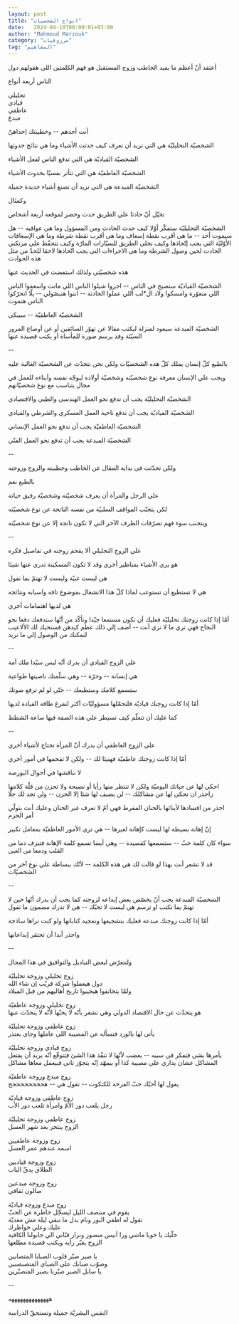 ```yaml
---
layout: post
title: "انواع الشخصيات"
date:   2024-04-10T00:00:01+03:00
author: "Mahmoud Marzouk"
category: "مرزوقيات"
tag: "المفاهيم"
---
```



أعتقد أنّ أعظم ما يفيد الخاطب وزوج المستقبل هو فهم
الكلمتين اللي هقولهم دول

الناس أربعة أنواع

تحليلي  
قيادي  
عاطفي  
مبدع

أنت أحدهم -- وخطيبتك إحداهنّ

الشخصيّة التحليليّة هي التي تريد أن تعرف كيف حدثت الأشياء
وما هي نتائج حدوثها

الشخصيّة القياديّة هي التي تدفع الناس لفعل الأشياء

الشخصيّة العاطفيّة هي التي تتأثر نفسيّا بحدوث
الأشياء

الشخصيّة المبدعة هي التي تريد أن تصنع أشياء جديدة
جميلة

وكمثال

تخيّل أنّ حادثا علي الطريق حدث وحضر لموقعه أربعة
أشخاص

الشخصيّة التحليليّة ستفكّر أوّلا كيف حدث الحادث ومن المسؤول
وما هي عواقبه -- هل سيموت أحد -- ما هي أقرب نقطة إسعاف وما هي أقرب نقطة
شرطة وما هي الإسعافات الأوّليّة التي يجب إتّخاذها وكيف نخلي الطريق للسيّارات
المارّة وكيف نتحفّظ علي مرتكبي الحادث لحين وصول الشرطة وما هي الاجراءات
التي يجب اتّخاذها لاحقا للحدّ من مثل هذه الحوادث

هذه شخصيّتي ولذلك استفضت في الحديث عنها

الشخصيّة القياديّة ستصيح في الناس -- اجروا شيلوا الناس
اللي ماتت واسعفوا الناس اللي متعوّرة وامسكوا ولاد ال\*لب اللي عملوا
الحادثة -- انتوا هتبصّولي -- يلّا اتحرّكوا الناس هتموت

الشخصيّة العاطفيّة -- سيبكي

الشخصيّة المبدعة سيعود لمنزلة ليكتب مقالا عن تهوّر
السائقين أو عن أوضاع المرور السيّئة وقد يرسم صورة للمأساة أو يكتب قصيدة
عنها

--

بالطبع كلّ إنسان يملك كلّ هذه الشخصيّات ولكن نحن نتحدّث عن
الشخصيّة الغالبة عليه

ويجب علي الإنسان معرفة نوع شخصيّته وشخصيّة أولاده ليوجّه
نفسه وأبناءه للعمل في مجال يتناسب مع نوع شخصيّاتهم

الشخصيّة التحليليّة يجب أن تدفع نحو العمل الهندسي والطبي
والاقتصادي

الشخصيّة القياديّة يجب أن تدفع ناحية العمل العسكري والشرطي
والقيادي

الشخصيّة العاطفيّة يجب أن تدفع نحو العمل الإنساني

الشخصيّة المبدعة يجب أن تدفع نحو العمل الفنّي

--

ولكن تحدّثت في بداية المقال عن الخاطب وخطيبته والزوج
وزوجته

بالطبع نعم

علي الرجل والمرأة أن يعرف شخصيّته وشخصيّة رفيق
حياته

لكي يتجنّب المواقف السلبيّة من نفسه الناتجة عن نوع
شخصيّته

ويتجنب سوء فهم تصرّفات الطرف الآخر التي لا تكون ناتجة إلا
عن نوع شخصيّته

--

علي الزوج التحليلي ألا يقحم زوجته في تفاصيل فكره

هو يري الأشياء بمناظير أخري وقد لا تكون المسكينة تدري
عنها شيئا

هي ليست غبيّة وليست لا تهتمّ بما تقول

هي لا تستطيع أن تستوعب لماذا كلّ هذا الانشغال بموضوع تافه
واسبابه ونتائجه

هي لديها اهتمامات أخري

أمّا إذا كانت زوجتك تحليليّة فعليك أن تكون مستمعا جيّدا
وتأكّد من أنّها ستدفعك دفعا نحو النجاح فهي تري ما لا تري أنت -- أضف إلي
ذلك عظم كيدهن فستحيك لك الألاعيب لتمكنك من الوصول إلي ما تريد

--

علي الزوج القيادي أن يدرك أنّه ليس سيّدا ملك أمة

هي إنسانة -- وحرّة -- وهي سلّمتك ناصيتها طواعية

ستسمع كلامك وستطيعك -- حتّي لو لم ترفع صوتك

أمّا إذا كانت زوجتك قياديّة فلتحمّلها مسؤوليّات أكثر لتفرغ
طاقة القيادة لديها

كما عليك أن تتعلّم كيف تسيطر علي هذه الصفة فيها ساعة
الشطط

--

علي الزوج العاطفي أن يدرك أنّ المرأة تحتاج لأشياء
أخري

أمّا إذا كانت زوجتك عاطفيّة فهنيئا لك -- ولكن لا تقحمها في
أمور أخري

لا تناقشها في أحوال البورصة

احكي لها عن حياتك اليوميّة ولكن لا تنتظر منها رأيا أو
نصيحة ولا تحزن من قلّة كلامها زاحذر ان تحكي لها عن مشاكلك -- لن يضيف لها
شئا إلا الحزن -- ولن تجد لك حلّا

احذر من افسادها لأبنائها بالحنان المفرط فهي أمّ لا تعرف
غير الحنان وعليك أنت بتولّي أمر الحزم

إنّ إهانة بسيطة لها ليست كإهانة لغيرها -- هي تري الأمور
العاطفيّة بمعامل تكبير

سواء كان كلمة حبّ -- ستسمعها كقصيدة -- وهي أيضا تسمع كلمة
الإهانة فتنزف دما من القلب ودمعا من العين

قد لا تشعر أنت بهذا لو قالت لك هي هذه الكلمة -- لأنّك
ببساطة علي نوع آخر من الشخصيّات

--

الشخصيّة المبدعة يجب أنّ يخصّص بعض إبداعه لزوجته كما يجب أن
يدرك أنّها حين لا تهتمّ بما تكتب او ترسم هي ليست لا تحبّك -- هي لا تدرك
مضمون ما تقول

أمّا إذا كانت زوجتك مبدعة فعليك بتشجيعها وتمجيد كتاباتها
ولو كنت تراها ساذجة

واحذر أبدا أن تحتقر إبداعاتها

--

ولنتعرّض لبعض التباديل والتوافيق في هذا المجال

زوج تحليلي وزوجة تحليليّة  
دول هيعملوا شركة قريّب إن شاء الله  
ولمّا يتخانقوا هيجيبوا تاريخ أهاليهم من قبل الميلاد

زوج تحليلي وزوجة عاطفيّة  
هو يتحدّث عن حال الاقتصاد الدولي وهي تشعر بأنّه لا يحبّها لأنّه لا يتحدّث
عنها

زوج عاطفي وزوجة تحليليّة  
يأتي لها بالورد فتسأله عن المصيبة اللي عاملها وجاي يعتذر

زوج قيادي وزوجة تحليليّة  
يأمرها بشي فتفكر في سببه -- يغضب لأنّها لا تنفّذ هذا الشئ فتتوقّع أنّه يريد
أن يفتعل المشاكل عشان يداري علي مصيبة كذا أو بيمهّد إنّه يتجوّز تاني فبيعمل
معاها مشاكل

زوج مبدع وزوجة عاطفيّة  
يقول لها أحبّك حبّ الفرخة للكتكوت -- تقول هي -- هححححححححح

زوج عاطفي وزوجة قياديّة  
رجل يلعب دور الأمّ وامرأة تلعب دور الأب

زوج عاطفي وزوجة تحليليّة  
الزوج ينتحر بعد شهر العسل

زوج وزوجة عاطفيين  
اسمه عندهم عمر العسل

زوج وزوجة قياديين  
الطلاق يدقّ الباب

زوج وزوجة مبدعين  
صالون ثقافي

زوج مبدع وزوجة قياديّة  
يقوم في منتصف الليل ليسجّل خاطرة عن الحبّ  
تقول له اطفي النور ونام بدل ما تبقي ليلة مش معديّة  
عليك وعلي خواطرك  
خلّيك يا خويا ماشي ورا أنيس منصور ونزار قبّاني الي جابولنا الكافية  
الزوج يغيّر رأيه ويكتب قصيدة مطلعها

يا صبر صبّر قلوب الصبايا المتصابين  
وصوّب صبابك علي الصباي المتصبصبين  
يا سابل الصبر صبّرنا بصبر المتصبّرين

--

ههههههههههههههه

النفس البشريّة جميلة وتستحقّ الدراسة

